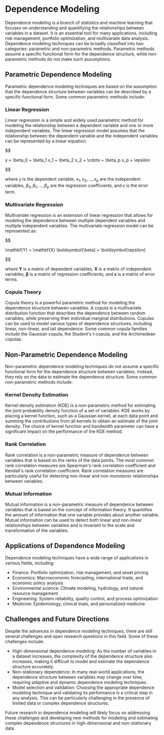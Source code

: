 # Dependence Modeling

Dependence modeling is a branch of statistics and machine learning that focuses on understanding and quantifying the relationships between variables in a dataset. It is an essential tool for many applications, including risk management, portfolio optimization, and multivariate data analysis. Dependence modeling techniques can be broadly classified into two categories: parametric and non-parametric methods. Parametric methods assume a specific functional form for the dependence structure, while non-parametric methods do not make such assumptions.

## Parametric Dependence Modeling

Parametric dependence modeling techniques are based on the assumption that the dependence structure between variables can be described by a specific functional form. Some common parametric methods include:

### Linear Regression

Linear regression is a simple and widely used parametric method for modeling the relationship between a dependent variable and one or more independent variables. The linear regression model assumes that the relationship between the dependent variable and the independent variables can be represented by a linear equation:


$$

y = \beta_0 + \beta_1 x_1 + \beta_2 x_2 + \cdots + \beta_p x_p + \epsilon

$$


where $y$ is the dependent variable, $x_1, x_2, \ldots, x_p$ are the independent variables, $\beta_0, \beta_1, \ldots, \beta_p$ are the regression coefficients, and $\epsilon$ is the error term.

### Multivariate Regression

Multivariate regression is an extension of linear regression that allows for modeling the dependence between multiple dependent variables and multiple independent variables. The multivariate regression model can be represented as:


$$

\mathbf{Y} = \mathbf{X} \boldsymbol{\beta} + \boldsymbol{\epsilon}

$$


where $\mathbf{Y}$ is a matrix of dependent variables, $\mathbf{X}$ is a matrix of independent variables, $\boldsymbol{\beta}$ is a matrix of regression coefficients, and $\boldsymbol{\epsilon}$ is a matrix of error terms.

### Copula Theory

Copula theory is a powerful parametric method for modeling the dependence structure between variables. A copula is a multivariate distribution function that describes the dependence between random variables, while preserving their individual marginal distributions. Copulas can be used to model various types of dependence structures, including linear, non-linear, and tail dependence. Some common copula families include the Gaussian copula, the Student's t-copula, and the Archimedean copulas.

## Non-Parametric Dependence Modeling

Non-parametric dependence modeling techniques do not assume a specific functional form for the dependence structure between variables. Instead, they rely on the data to estimate the dependence structure. Some common non-parametric methods include:

### Kernel Density Estimation

Kernel density estimation (KDE) is a non-parametric method for estimating the joint probability density function of a set of variables. KDE works by placing a kernel function, such as a Gaussian kernel, at each data point and summing the contributions from all kernels to obtain an estimate of the joint density. The choice of kernel function and bandwidth parameter can have a significant impact on the performance of the KDE method.

### Rank Correlation

Rank correlation is a non-parametric measure of dependence between variables that is based on the ranks of the data points. The most common rank correlation measures are Spearman's rank correlation coefficient and Kendall's rank correlation coefficient. Rank correlation measures are particularly useful for detecting non-linear and non-monotonic relationships between variables.

### Mutual Information

Mutual information is a non-parametric measure of dependence between variables that is based on the concept of information theory. It quantifies the amount of information that one variable provides about another variable. Mutual information can be used to detect both linear and non-linear relationships between variables and is invariant to the scale and transformation of the variables.

## Applications of Dependence Modeling

Dependence modeling techniques have a wide range of applications in various fields, including:

- Finance: Portfolio optimization, risk management, and asset pricing
- Economics: Macroeconomic forecasting, international trade, and economic policy analysis
- Environmental science: Climate modeling, hydrology, and natural resource management
- Engineering: System reliability, quality control, and process optimization
- Medicine: Epidemiology, clinical trials, and personalized medicine

## Challenges and Future Directions

Despite the advances in dependence modeling techniques, there are still several challenges and open research questions in this field. Some of these challenges include:

- High-dimensional dependence modeling: As the number of variables in a dataset increases, the complexity of the dependence structure also increases, making it difficult to model and estimate the dependence structure accurately.
- Non-stationary dependence: In many real-world applications, the dependence structure between variables may change over time, requiring adaptive and dynamic dependence modeling techniques.
- Model selection and validation: Choosing the appropriate dependence modeling technique and validating its performance is a critical step in any analysis. This can be particularly challenging in the presence of limited data or complex dependence structures.

Future research in dependence modeling will likely focus on addressing these challenges and developing new methods for modeling and estimating complex dependence structures in high-dimensional and non-stationary data.
